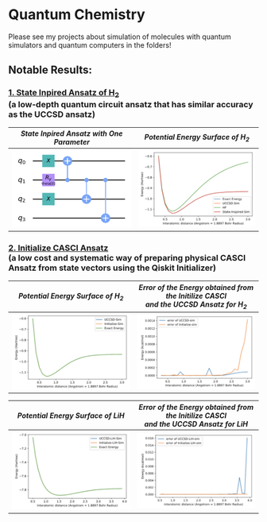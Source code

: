 # Quantum Chemistry
Please see my projects about simulation of molecules with quantum simulators and quantum computers in the folders!

## Notable Results:
### [1. State Inpired Ansatz of H<sub>2</sub>](https://github.com/randyshee/Quantum-Chemistry/tree/main/State%20Inspired%20H2) <br /> (a low-depth quantum circuit ansatz that has similar accuracy as  the UCCSD ansatz)
| *State Inpired Ansatz with One Parameter* | *Potential Energy Surface of H<sub>2</sub>* |
|------------|-------------|
| <img src="https://github.com/randyshee/Quantum-Chemistry/blob/main/State%20Inspired%20H2/Image/State%20Inspired%20Ansatz.png" width="500"> | <img src="https://github.com/randyshee/Quantum-Chemistry/blob/main/State%20Inspired%20H2/Image/Potential%20Energy%20Surface.png" width="500"> |

### [2. Initialize CASCI Ansatz](https://github.com/randyshee/Quantum-Chemistry/tree/main/Initialize%20CASCI%20Ansatz) <br /> (a low cost and systematic way of preparing physical CASCI Ansatz from state vectors using the Qiskit Initializer)
| *Potential Energy Surface of H<sub>2* | *Error of the Energy obtained from the Initilize CASCI <br /> and the UCCSD Ansatz for H<sub>2* |
|------------|-------------|
| <img src="https://github.com/randyshee/Quantum-Chemistry/blob/main/Initialize%20CASCI%20Ansatz/Image/H2%20PES.png" width="500"> | <img src="https://github.com/randyshee/Quantum-Chemistry/blob/main/Initialize%20CASCI%20Ansatz/Image/H2%20Error.png" width="500"> |

| *Potential Energy Surface of LiH* | *Error of the Energy obtained from the Initilize CASCI <br /> and the UCCSD Ansatz for LiH* |
|------------|-------------|
| <img src="https://github.com/randyshee/Quantum-Chemistry/blob/main/Initialize%20CASCI%20Ansatz/Image/LiH%20PES.png" width="500"> | <img src="https://github.com/randyshee/Quantum-Chemistry/blob/main/Initialize%20CASCI%20Ansatz/Image/LiH%20Error.png" width="500"> |
